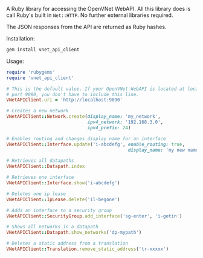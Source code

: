 A Ruby library for accessing the OpenVNet WebAPI. All this library does is call Ruby's built in `Net::HTTP`. No further external libraries required.

The JSON responses from the API are returned as Ruby hashes.

Installation:

```bash
gem install vnet_api_client
```

Usage:

```ruby
require 'rubygems'
require 'vnet_api_client'

# This is the default value. If your OpenVNet WebAPI is located at localhost
# port 9090, you don't have to include this line.
VNetAPIClient.uri = 'http://localhost:9090'

# Creates a new network
VNetAPIClient::Network.create(display_name: 'my_network',
                              ipv4_network: '192.168.3.0',
                              ipv4_prefix: 24)

# Enables routing and changes display name for an interface
VNetAPIClient::Interface.update('i-abcdefg', enable_routing: true,
                                             display_name: 'my new name')

# Retrieves all datapaths
VNetAPIClient::Datapath.index

# Retrieves one interface
VNetAPIClient::Interface.show('i-abcdefg')

# Deletes one ip lease
VNetAPIClient::IpLease.delete('il-begone')

# Adds an interface to a security group
VNetAPIClient::SecurityGroup.add_interface('sg-enter', 'i-getin')

# Shows all networks in a datapath
VNetAPIClient::Datapath.show_networks('dp-mypath')

# Deletes a static address from a translation
VNetAPIClient::Translation.remove_static_address('tr-xxxxx')
```
